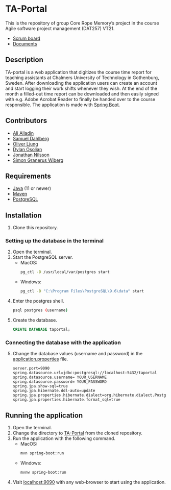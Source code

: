 # TA-Portal
This is the repository of group Core Rope Memory’s project in the course Agile software project management (DAT257) VT21.  
* [Scrum board](https://trello.com/b/kBrnDPnN/dat257)
* [Documents](/Documents/)

## Description
TA-portal is a web application that digitizes the course time report for teaching assistants at Chalmers University of Technology in Gothenburg, Sweden. After downloading the application users can create an account and start logging their work shifts whenever they wish. At the end of the month a filled-out time report can be downloaded and then easily signed with e.g. Adobe Acrobat Reader to finally be handed over to the course responsible. The application is made with [Spring Boot]( https://spring.io/web-applications).

## Contributors
* [Ali Alladin](https://github.com/AliAlladin)
* [Samuel Dahlberg](https://github.com/Samdahl)
* [Oliver Ljung](https://github.com/l5hy)
* [Dylan Osolian](https://github.com/Nalyd1019)
* [Jonathan Nilsson](https://github.com/JWN1998)
* [Simon Granerus Wiberg](https://github.com/simongranerus)

## Requirements
* [Java](https://www.oracle.com/java/technologies/javase-downloads.html) (11 or newer)
* [Maven](https://maven.apache.org/download.cgi)
* [PostgreSQL](https://www.postgresql.org/download/) 

## Installation
1. Clone this repository.
### Setting up the database in the terminal
2. Open the terminal.
3. Start the PostgreSQL server.
    * MacOS: 
        ```bash
        pg_ctl -D /usr/local/var/postgres start
        ```
    * Windows:  
        ```bash
        pg_ctl -D "C:\Program Files\PostgreSQL\9.6\data" start
        ```
3. Enter the postgres shell.
    ```bash
    psql postgres (username)
    ```
4. Create the database.
    ```SQL
    CREATE DATABASE taportal;
    ```
### Connecting the database with the application
5. Change the database values (username and password) in the [application.properties](/TA-Portal/src/main/resources/application.properties) file.
    ```properties
    server.port=9090
    spring.datasource.url=jdbc:postgresql://localhost:5432/taportal
    spring.datasource.username= YOUR_USERNAME
    spring.datasource.password= YOUR_PASSWORD
    spring.jpa.show-sql=true
    spring.jpa.hibernate.ddl-auto=update
    spring.jpa.properties.hibernate.dialect=org.hibernate.dialect.PostgreSQLDialect
    spring.jpa.properties.hibernate.format_sql=true
    ```
## Running the application
1. Open the terminal.
2. Change the directory to [TA-Portal](/TA-Portal/) from the cloned repository.
3. Run the application with the following command.
    * MacOS: 
        ```bash
        mvn spring-boot:run
        ```
    * Windows:  
        ```bash
        mvnw spring-boot:run
        ```
4. Visit [localhost:9090](http://localhost:9090) with any web-browser to start using the application.
